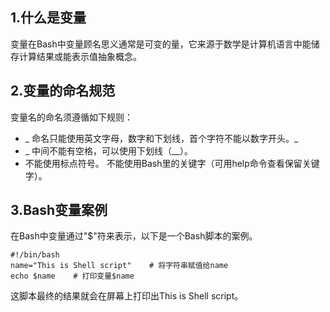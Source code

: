 ## 1.什么是变量

变量在Bash中变量顾名思义通常是可变的量，它来源于数学是计算机语言中能储存计算结果或能表示值抽象概念。

## 2.变量的命名规范

变量名的命名须遵循如下规则：

* _ 命名只能使用英文字母，数字和下划线，首个字符不能以数字开头。_
* _ 中间不能有空格，可以使用下划线（__）。
*  不能使用标点符号。 不能使用Bash里的关键字（可用help命令查看保留关键字）。

## 3.Bash变量案例
在Bash中变量通过"$"符来表示，以下是一个Bash脚本的案例。
```
#!/bin/bash
name="This is Shell script"    # 将字符串赋值给name
echo $name    # 打印变量$name
```
这脚本最终的结果就会在屏幕上打印出This is Shell script。







